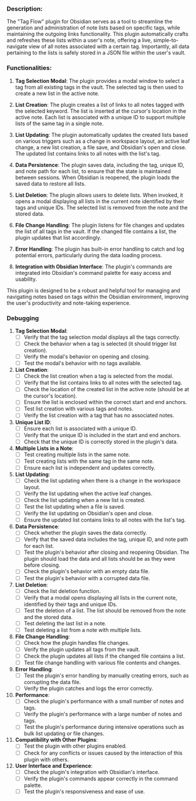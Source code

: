 ### Description:

The "Tag Flow" plugin for Obsidian serves as a tool to streamline the generation and administration of note lists based on specific tags, while maintaining the outgoing links functionality. This plugin automatically crafts and refreshes these lists within a user's note, offering a live, simple-to-navigate view of all notes associated with a certain tag. Importantly, all data pertaining to the lists is safely stored in a JSON file within the user's vault.

### Functionalities:

1. **Tag Selection Modal**: The plugin provides a modal window to select a tag from all existing tags in the vault. The selected tag is then used to create a new list in the active note.
    
2. **List Creation**: The plugin creates a list of links to all notes tagged with the selected keyword. The list is inserted at the cursor's location in the active note. Each list is associated with a unique ID to support multiple lists of the same tag in a single note.
    
3. **List Updating**: The plugin automatically updates the created lists based on various triggers such as a change in workspace layout, an active leaf change, a new list creation, a file save, and Obsidian's open and close. The updated list contains links to all notes with the list's tag.
    
4. **Data Persistence**: The plugin saves data, including the tag, unique ID, and note path for each list, to ensure that the state is maintained between sessions. When Obsidian is reopened, the plugin loads the saved data to restore all lists.
    
5. **List Deletion**: The plugin allows users to delete lists. When invoked, it opens a modal displaying all lists in the current note identified by their tags and unique IDs. The selected list is removed from the note and the stored data.
    
6. **File Change Handling**: The plugin listens for file changes and updates the list of all tags in the vault. If the changed file contains a list, the plugin updates that list accordingly.
    
7. **Error Handling**: The plugin has built-in error handling to catch and log potential errors, particularly during the data loading process.
    
8. **Integration with Obsidian Interface**: The plugin's commands are integrated into Obsidian's command palette for easy access and usability.
    

This plugin is designed to be a robust and helpful tool for managing and navigating notes based on tags within the Obsidian environment, improving the user's productivity and note-taking experience.


### Debugging 

1. **Tag Selection Modal**:
    - [ ] Verify that the tag selection modal displays all the tags correctly.
    - [ ] Check the behavior when a tag is selected (it should trigger list creation).
    - [ ] Verify the modal's behavior on opening and closing.
    - [ ] Test the modal's behavior with no tags available.

2. **List Creation**:
    - [ ] Check the list creation when a tag is selected from the modal.
    - [ ] Verify that the list contains links to all notes with the selected tag.
    - [ ] Check the location of the created list in the active note (should be at the cursor's location).
    - [ ] Ensure the list is enclosed within the correct start and end anchors.
    - [ ] Test list creation with various tags and notes.
    - [ ] Verify the list creation with a tag that has no associated notes.

3. **Unique List ID**:
    - [ ] Ensure each list is associated with a unique ID.
    - [ ] Verify that the unique ID is included in the start and end anchors.
    - [ ] Check that the unique ID is correctly stored in the plugin's data.

4. **Multiple Lists in a Note**:
    - [ ] Test creating multiple lists in the same note.
    - [ ] Test creating lists with the same tag in the same note.
    - [ ] Ensure each list is independent and updates correctly.

5. **List Updating**:
    - [ ] Check the list updating when there is a change in the workspace layout.
    - [ ] Verify the list updating when the active leaf changes.
    - [ ] Check the list updating when a new list is created.
    - [ ] Test the list updating when a file is saved.
    - [ ] Verify the list updating on Obsidian's open and close.
    - [ ] Ensure the updated list contains links to all notes with the list's tag.

6. **Data Persistence**:
    - [ ] Check whether the plugin saves the data correctly.
    - [ ] Verify that the saved data includes the tag, unique ID, and note path for each list.
    - [ ] Test the plugin's behavior after closing and reopening Obsidian. The plugin should load the data and all lists should be as they were before closing.
    - [ ] Check the plugin's behavior with an empty data file.
    - [ ] Test the plugin's behavior with a corrupted data file.

7. **List Deletion**:
    - [ ] Check the list deletion function.
    - [ ] Verify that a modal opens displaying all lists in the current note, identified by their tags and unique IDs.
    - [ ] Test the deletion of a list. The list should be removed from the note and the stored data.
    - [ ] Test deleting the last list in a note.
    - [ ] Test deleting a list from a note with multiple lists.

8. **File Change Handling**:
    - [ ] Check how the plugin handles file changes.
    - [ ] Verify the plugin updates all tags from the vault.
    - [ ] Check the plugin updates all lists if the changed file contains a list.
    - [ ] Test file change handling with various file contents and changes.

9. **Error Handling**:
    - [ ] Test the plugin's error handling by manually creating errors, such as corrupting the data file.
    - [ ] Verify the plugin catches and logs the error correctly.

10. **Performance**:
    - [ ] Check the plugin's performance with a small number of notes and tags.
    - [ ] Verify the plugin's performance with a large number of notes and tags.
    - [ ] Test the plugin's performance during intensive operations such as bulk list updating or file changes.

11. **Compatibility with Other Plugins**:
    - [ ] Test the plugin with other plugins enabled.
    - [ ] Check for any conflicts or issues caused by the interaction of this plugin with others.

12. **User Interface and Experience**:
    - [ ] Check the plugin's integration with Obsidian's interface.
    - [ ] Verify the plugin's commands appear correctly in the command palette.
    - [ ] Test the plugin's responsiveness and ease of use.
